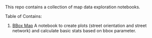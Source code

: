 This repo contains a collection of map data exploration notebooks.

Table of Contains:
1. [BBox Map](https://github.com/ardiantovn/map_exploration/blob/main/Bbox_Map.ipynb)
   A notebook to create plots (street orientation and street network) and calculate basic stats based on bbox parameter.
